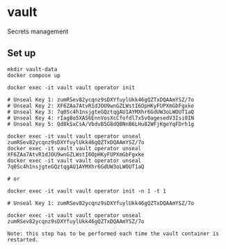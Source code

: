 # vault
Secrets management

## Set up

    mkdir vault-data
    docker compose up
    
    docker exec -it vault vault operator init

    # Unseal Key 1: zumRSev82ycqnz9sDXYfuylUkk46gQZTxDQAAmYSZ/7o
    # Unseal Key 2: XF6ZAa7AtvR1dJOU9wnGZLWstI6OpHKyFUPXmGbFgxke
    # Unseal Key 3: 7q0Sc4h1nsjgteGQztqgAU1AYMXhr6GdUW3oLWOUT1aQ
    # Unseal Key 4: rIag8o5XAS6EnnVosXcCfofdl7x5v0agesedV3Isi0IN
    # Unseal Key 5: Qd8kSxCsA/VbdvB5G8dQBNnB6LHu82WFjKgeYqFDrh1g

    docker exec -it vault vault operator unseal zumRSev82ycqnz9sDXYfuylUkk46gQZTxDQAAmYSZ/7o
    docker exec -it vault vault operator unseal XF6ZAa7AtvR1dJOU9wnGZLWstI6OpHKyFUPXmGbFgxke
    docker exec -it vault vault operator unseal 7q0Sc4h1nsjgteGQztqgAU1AYMXhr6GdUW3oLWOUT1aQ

    # or 
    
    docker exec -it vault vault operator init -n 1 -t 1

    # Unseal Key 1: zumRSev82ycqnz9sDXYfuylUkk46gQZTxDQAAmYSZ/7o

    docker exec -it vault vault operator unseal zumRSev82ycqnz9sDXYfuylUkk46gQZTxDQAAmYSZ/7o

    Note: this step has to be performed each time the vault container is restarted.
